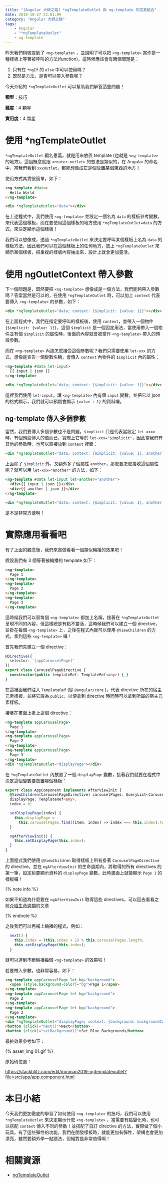 ```yaml
---
title: "[Angular 大師之路] *ngTemplateOutlet 與 ng-template 的完美組合"
date: 2018-10-27 22:01:09
category: "Angular 大師之路"
tags:
	- Angular
	- "*ngTemplateOutlet"
	- ng-template
---
```


昨天我們稍微提到了 `<ng-template>` ，並說明了可以把 `<ng-template>` 當作是一種樣板上等著被呼叫的方法(function)，這時候應該會有兩個問題是：

1. 只有在 `*ngIf` 的 `else` 中可以使用嗎？
2. 既然是方法，是否可以帶入參數呢？

今天介紹的 `*ngTemplateOutlet` 可以幫助我們解答這些問題！

<!-- more -->

**類型**：技巧

**難度**：4 顆星

**實用度**：4 顆星

# 使用 *ngTemplateOutlet

`*ngTemplateOutlet` 顧名思義，就是用來放置 template (也就是 `<ng-template>` 的地方)，這個概念就跟 `<router-outlet>` 的想法是類似的，在 Angular 的命名中，當我們看到 `xxxOutlet`，都能想像成它是個放置某個東西的地方！

使用方式其實很簡單，如下：

```html
<ng-template #data>
  Hello World
</ng-template>

<div *ngTemplateOutlet="data"></div>
```

在上述程式中，我們使用 `<ng-template>` 並設定一個名為 `data` 的樣板參考變數，來代表這個樣板，而在要使用這個樣板的地方使用 `*ngTemplateOutlet=data` 的方式，來決定顯示這個樣板！

我們可以想像成，透過 `*ngTemplateOutlet` 來決定要呼叫某個樣板上名為 `data` 的樣板方法，因此我們可以在這個樣板上的任何地方，放上 `*ngTemplateOutlet` 來顯示某個樣板，把重複的樣版內容抽出來，設計上就會更加靈活。

# 使用 ngOutletContext 帶入參數

下一個問題是，既然要把 `<ng-template>` 想像成是一個方法，我們能夠帶入參數嗎？答案當然是可以的，在使用 `*ngTemplateOutlet` 時，可以加上 `context` 代表要傳入 `<ng-template>` 的參數，如下：

```html
<div *ngTemplateOutlet="data; context: {$implicit: {value: 1}}"></div>
```

在上面程式中，我們在指定要呼叫的樣板後，使用 `context`，並帶入一個物件 `{$implicit: {value: 1}}`，這個 `$implicit` 是一個固定用法，當使用帶入一個物件並有個 `$implicit` 的屬性時，後面的內容就會被當作 `<ng-template>` 帶入的預設參數。

而在 `<ng-template>` 內該怎麼接受這個參數呢？我們只需要使用 `let-xxx` 的方式，想像是宣告一個變數名稱，會傳入 `context` 內物件的 `$implicit` 內的屬性：

```html
<ng-template #data let-input>
  {{ input | json }}
</ng-template>

<div *ngTemplateOutlet="data; context: {$implicit: {value: 1}}"></div>
```

這裡我們使用 `let-input`，讓 `<ng-template>` 內有個 `input` 變數，並把它以 json 的格式顯示，我們就可以預期會顯示 `{value : 1}` 的資料囉。

## ng-template 傳入多個參數

當然，我們要傳入多個參數也不是問題，`$implicit` 只是代表當設定 `let-xxxx` 時，有個預設傳入的值而已，實際上它等於 `let-xxx="$implicit"`，因此當我們有其他的參數時，也可以直接放到 `context` 裡面：

```html
<div *ngTemplateOutlet="data; context: {$implicit: {value: 1}, another: {value: 2}}"></div>
```

上面除了 `$implicit` 外，又額外多了個屬性 `another`，那麼要怎麼接收這個屬性呢？就可以用 `let-xxx="another"` 的方法，如下：

```html
<ng-template #data let-input let-another="another">
  <div>{{ input | json }}</div>
  <div>{{ another | json }}</div>
</ng-template>

<div *ngTemplateOutlet="data; context: {$implicit: {value: 1}, another: {value: 2}}"></div>
```

是不是非常方便啊！

# 實際應用看看吧

有了上面的觀念後，我們來實做看看一個類似輪播的效果吧！

假設我們有 3 個等著被輪播的 template 如下：

```html
<ng-template>
  Page 1
</ng-template>
<ng-template>
  Page 2
</ng-template>
<ng-template>
  Page 3
</ng-template>
```

這時候我們可以替每個 `<ng-template>` 都加上名稱，接著在 `*ngTemplateOutlet` 呈現不同的內容，但這樣總是有點不靈活，這時候我們可以建立一個 directive，並掛在每個 `<ng-template>` 上，之後在程式內就可以使用 `@ViewChildren` 的方式，拿到這些 `<ng-template>` 囉！

首先我們先建立一個 directive：

```typescript
@Directive({
  selector: '[appCarouselPage]'
})
export class CarouselPageDirective {
  constructor(public templateRef: TemplateRef<any>) { }
}
```

在這裡面我們注入 `TemplateRef` (從 `@angular/core` )，代表 directive 所在的宿主元素樣板，並將它設為 `public`，以便拿到 directive 時同時可以拿到所屬的宿主元素樣板。

接著在畫面上掛上這個 directive：

```html
<ng-template appCarouselPage>
  Page 1
</ng-template>
<ng-template appCarouselPage>
  Page 2
</ng-template>
<ng-template appCarouselPage>
  Page 3
</ng-template>
<div *ngTemplateOutlet="displayPage"></div>
```

在 `*ngTemplateOutlet` 內放置了一個 `displayPage` 變數，接著我們就要在程式中決定這個變數要放置哪個樣板：

```typescript
export class AppComponent implements AfterViewInit {
  @ViewChildren(CarouselPageDirective) carouselPages: QueryList<CarouselPageDirective> 
  displayPage: TemplateRef<any>;
  index = 0;

  setDisplayPage(index) {
    this.displayPage = 
      this.carouselPages.find((item, index) => index === this.index).templateRef;
  }

  ngAfterViewInit() {
    this.setDisplayPage(this.index);
  }
}
```

上面程式我們使用 `@ViewChildren` 取得樣板上所有掛著 `CarouselPageDirective` 的 directive，並在 `ngAfterViewInit` 的生命週期內，將取得的所有 directives 的第一筆，設定給要顯示資料的 `displayPage` 變數，此時畫面上就能顯示 `Page 1` 的樣板囉！

{% note info %}

如果不知道為什麼要在 `ngAfterViewInit` 取得這些 directives，可以回去看看之前[介紹生命週期](https://wellwind.idv.tw/blog/2018/10/19/mastering-angular-04-life-cycles/)的文章

{% endnote %}

之後我們可以再補上輪播的程式，例如：

```typescript
  next() {
    this.index = (this.index + 1) % this.carouselPages.length;
    this.setDisplayPage(this.index);
  }
```

就可以達到不斷輪播每個 `<ng-template>` 的效果啦！

若要帶入參數，也非常容易，如下：

```html
<ng-template appCarouselPage let-bg="background">
  <span [style.background-color]="bg">Page 1</span>
</ng-template>
<ng-template appCarouselPage let-bg="background">
  Page 2
</ng-template>
<ng-template appCarouselPage let-bg="background">
  Page 3
</ng-template>
<div *ngTemplateOutlet="displayPage; context: {background: backgroundColor}"></div>
<button (click)="next()">Next</button>
<button (click)="setBackground()">Set Blue Background</button>
```

最終效果參考如下：

{% asset_img 01.gif %}

原始碼位置：

https://stackblitz.com/edit/ironman2019-ngtemplateoutlet?file=src/app/app.component.html

# 本日小結

今天我們更加徹底的學習了如何使用 `<ng-template>` 的技巧，我們可以使用 `*ngTemplateOutlet` 來決定顯示什麼 `<ng-template>` ，當需要有點變化時，也可以搭配 `context` 傳入不同的參數！並搭配了自訂 directive 的方法，實際做了個小玩具。有了這些彈性的功能，我們在開發樣板時，就能更加有彈性，架構也會更加漂亮，雖然要額外學一點語法，但絕對是非常值得啊！

# 相關資源

- [ngTemplateOutlet](https://angular.io/api/common/NgTemplateOutlet)
